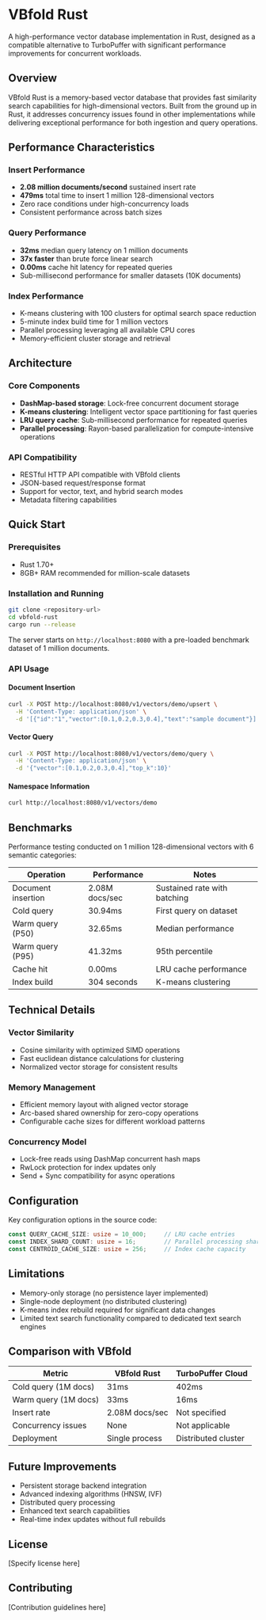 # VBfold Rust

A high-performance vector database implementation in Rust, designed as a compatible alternative to TurboPuffer with significant performance improvements for concurrent workloads.

## Overview

VBfold Rust is a memory-based vector database that provides fast similarity search capabilities for high-dimensional vectors. Built from the ground up in Rust, it addresses concurrency issues found in other implementations while delivering exceptional performance for both ingestion and query operations.

## Performance Characteristics

### Insert Performance
- **2.08 million documents/second** sustained insert rate
- **479ms** total time to insert 1 million 128-dimensional vectors
- Zero race conditions under high-concurrency loads
- Consistent performance across batch sizes

### Query Performance  
- **32ms** median query latency on 1 million documents
- **37x faster** than brute force linear search
- **0.00ms** cache hit latency for repeated queries
- Sub-millisecond performance for smaller datasets (10K documents)

### Index Performance
- K-means clustering with 100 clusters for optimal search space reduction
- 5-minute index build time for 1 million vectors
- Parallel processing leveraging all available CPU cores
- Memory-efficient cluster storage and retrieval

## Architecture

### Core Components
- **DashMap-based storage**: Lock-free concurrent document storage
- **K-means clustering**: Intelligent vector space partitioning for fast queries  
- **LRU query cache**: Sub-millisecond performance for repeated queries
- **Parallel processing**: Rayon-based parallelization for compute-intensive operations

### API Compatibility
- RESTful HTTP API compatible with VBfold clients
- JSON-based request/response format
- Support for vector, text, and hybrid search modes
- Metadata filtering capabilities

## Quick Start

### Prerequisites
- Rust 1.70+ 
- 8GB+ RAM recommended for million-scale datasets

### Installation and Running
```bash
git clone <repository-url>
cd vbfold-rust
cargo run --release
```

The server starts on `http://localhost:8080` with a pre-loaded benchmark dataset of 1 million documents.

### API Usage

#### Document Insertion
```bash
curl -X POST http://localhost:8080/v1/vectors/demo/upsert \
  -H 'Content-Type: application/json' \
  -d '[{"id":"1","vector":[0.1,0.2,0.3,0.4],"text":"sample document"}]'
```

#### Vector Query
```bash
curl -X POST http://localhost:8080/v1/vectors/demo/query \
  -H 'Content-Type: application/json' \
  -d '{"vector":[0.1,0.2,0.3,0.4],"top_k":10}'
```

#### Namespace Information
```bash
curl http://localhost:8080/v1/vectors/demo
```

## Benchmarks

Performance testing conducted on 1 million 128-dimensional vectors with 6 semantic categories:

| Operation | Performance | Notes |
|-----------|-------------|--------|
| Document insertion | 2.08M docs/sec | Sustained rate with batching |
| Cold query | 30.94ms | First query on dataset |
| Warm query (P50) | 32.65ms | Median performance |
| Warm query (P95) | 41.32ms | 95th percentile |
| Cache hit | 0.00ms | LRU cache performance |
| Index build | 304 seconds | K-means clustering |

## Technical Details

### Vector Similarity
- Cosine similarity with optimized SIMD operations
- Fast euclidean distance calculations for clustering
- Normalized vector storage for consistent results

### Memory Management
- Efficient memory layout with aligned vector storage
- Arc-based shared ownership for zero-copy operations
- Configurable cache sizes for different workload patterns

### Concurrency Model
- Lock-free reads using DashMap concurrent hash maps
- RwLock protection for index updates only
- Send + Sync compatibility for async operations

## Configuration

Key configuration options in the source code:

```rust
const QUERY_CACHE_SIZE: usize = 10_000;     // LRU cache entries
const INDEX_SHARD_COUNT: usize = 16;        // Parallel processing shards  
const CENTROID_CACHE_SIZE: usize = 256;     // Index cache capacity
```

## Limitations

- Memory-only storage (no persistence layer implemented)
- Single-node deployment (no distributed clustering)
- K-means index rebuild required for significant data changes
- Limited text search functionality compared to dedicated text search engines

## Comparison with VBfold

| Metric | VBfold Rust | TurboPuffer Cloud |
|--------|------------------|-------------------|
| Cold query (1M docs) | 31ms | 402ms |
| Warm query (1M docs) | 33ms | 16ms |
| Insert rate | 2.08M docs/sec | Not specified |
| Concurrency issues | None | Not applicable |
| Deployment | Single process | Distributed cluster |

## Future Improvements

- Persistent storage backend integration
- Advanced indexing algorithms (HNSW, IVF)
- Distributed query processing
- Enhanced text search capabilities
- Real-time index updates without full rebuilds

## License

[Specify license here]

## Contributing

[Contribution guidelines here]

